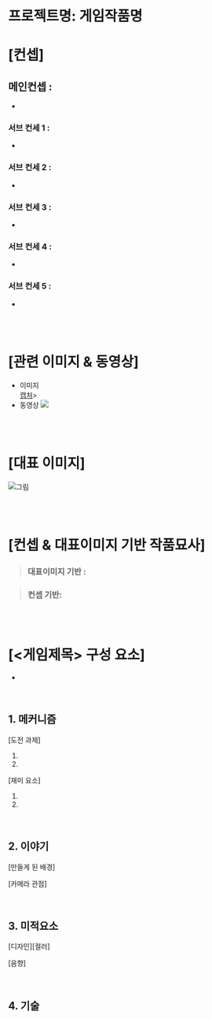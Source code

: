 # 프로젝트명: 게임작품명

# [컨셉]

## 메인컨셉 :

- 

### 서브 컨세 1 :

- 

### 서브 컨세 2 :

- 

### 서브 컨세 3 :

- 

### 서브 컨세 4 :

- 

### 서브 컨세 5 :

- 

<br><br>

# [관련 이미지 & 동영상]

- 이미지  
 [캡처](https://user-images.githubusercontent.com/114118859/191644550-0c832d57-cf43-4ecc-a04d-4778ccb3391e.PNG)>
- 동영상
  [![](./img/그림.png)](https://www.youtube.com/watch?v=5xy4n73WOMM)

<br><br>

# [대표 이미지]

![그림](./img/그림.png)

<br><br>

# [컨셉 & 대표이미지 기반 작품묘사]

> ### 대표이미지 기반 :

> ### 컨셉 기반:

<br><br>

# [<게임제목> 구성 요소]

- 

<br>

## 1. 메커니즘

[도전 과제]

1. 
2. 

[재미 요소]

1. 
2. 

<br>

## 2. 이야기

[만들게 된 배경]  


[카메라 관점]  


<br>

## 3. 미적요소

[디자인][컬러]  


[음향]  

<br>

## 4. 기술


